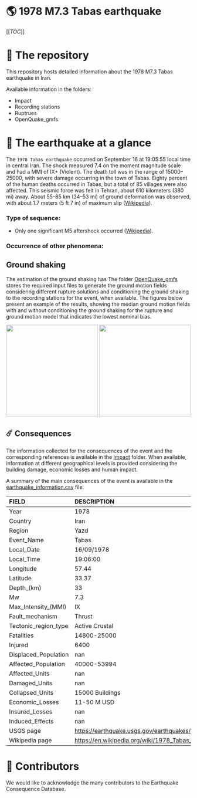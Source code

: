# 🌎 1978 M7.3 Tabas earthquake
[[_TOC_]]

# 📂 The repository  

This repository hosts detailed information about the 1978 M7.3 Tabas earthquake in Iran.

Available information in the folders:

- Impact
- Recording stations
- Ruptrues
- OpenQuake_gmfs 


# 🚀 The earthquake at a glance 

The `1978 Tabas earthquake` occurred on September 16 at 19:05:55 local time in central Iran. The shock measured 7.4 on the moment magnitude scale and had a MMI of IX+ (Violent). The death toll was in the range of 15000–25000, with severe damage occurring in the town of Tabas.
Eighty percent of the human deaths occurred in Tabas, but a total of 85 villages were also affected. This seismic force was felt in Tehran, about 610 kilometers (380 mi) away. About 55–85 km (34–53 mi) of ground deformation was observed, with about 1.7 meters (5 ft 7 in) of maximum slip ([Wikipedia](https://en.wikipedia.org/wiki/1978_Tabas_earthquake)).


### Type of sequence:
- Only one significant M5 aftershock occurred ([Wikipedia](https://en.wikipedia.org/wiki/1978_Tabas_earthquake)).


### Occurrence of other phenomena: 


## Ground shaking

The estimation of the ground shaking has The folder [OpenQuake_gmfs](./OpenQuake_gmfs/) stores the required input files to generate the ground motion fields considering different rupture solutions and conditioning the ground shaking to the recording stations for the event, when available. The figures below present an example of the results, showing the median ground motion fields with and without conditioning the ground shaking for the rupture and ground motion model that indicates the lowest nominal bias.

<img src="./OpenQuake_gmfs/median_gmf_stations_none.png" height="250">
<img src="./OpenQuake_gmfs/median_gmf_stations_seismic.png" height="250">

## ☄️ Consequences

The information collected for the consequences of the event and the corresponding references is available in the [Impact](./Impact) folder. When available, information at different geographical levels is provided considering the building damage, economic losses and human impact.

A summary of the main consequences of the event is available in the [earthquake_information.csv](./earthquake_information.csv) file:

| FIELD                | DESCRIPTION                                                            |
|:---------------------|:-----------------------------------------------------------------------|
| Year                 | 1978                                                                   |
| Country              | Iran                                                                   |
| Region               | Yazd                                                                   |
| Event_Name           | Tabas                                                                  |
| Local_Date           | 16/09/1978                                                             |
| Local_Time           | 19:06:00                                                               |
| Longitude            | 57.44                                                                  |
| Latitude             | 33.37                                                                  |
| Depth_(km)           | 33                                                                     |
| Mw                   | 7.3                                                                    |
| Max_Intensity_(MMI)  | IX                                                                     |
| Fault_mechanism      | Thrust                                                                 |
| Tectonic_region_type | Active Crustal                                                         |
| Fatalities           | 14800-25000                                                            |
| Injured              | 6400                                                                   |
| Displaced_Population | nan                                                                    |
| Affected_Population  | 40000-53994                                                            |
| Affected_Units       | nan                                                                    |
| Damaged_Units        | nan                                                                    |
| Collapsed_Units      | 15000 Buildings                                                        |
| Economic_Losses      | 11-50 M USD                                                            |
| Insured_Losses       | nan                                                                    |
| Induced_Effects      | nan                                                                    |
| USGS page            | https://earthquake.usgs.gov/earthquakes/eventpage/usp0000wjx/executive |
| Wikipedia page       | https://en.wikipedia.org/wiki/1978_Tabas_earthquake                    |


# 🌟 Contributors 

We would like to acknowledge the many contributors to the Earthquake Consequence Database.
